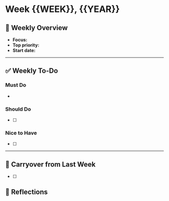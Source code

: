 # Week {{WEEK}}, {{YEAR}}

## 📅 Weekly Overview
- **Focus:** 
- **Top priority:** 
- **Start date:** 

---

## ✅ Weekly To-Do
### Must Do
-  

### Should Do
- [ ] 

### Nice to Have
- [ ] 

---

## 🔁 Carryover from Last Week
- [ ] 

## 🧠 Reflections
